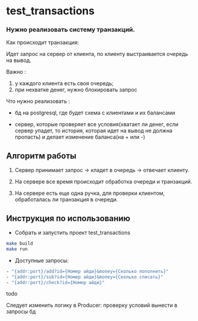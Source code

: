 # test_transactions
### Нужно реализовать систему транзакций. 
Как происходит транзакция:

Идет запрос на сервер от клиента, по клиенту выстраивается очередь на вывод.

Важно : 
1) у каждого клиента есть своя очередь; 
2) при нехватке денег, нужно блокировать запрос

Что нужно реализовать : 

- бд на postgresql, где будет схема с клиентами и их балансами

- сервер, которые проверяет все условия(хватает ли денег, если сервер упадет, то история, которая идет на вывод не должна пропасть) и делает изменение баланса(на + или -)
## Алгоритм работы
1. Сервер принимает запрос -> кладет в очередь -> отвечает клиенту. 

2. На сервере все время происходит обработка очереди и транзакций. 

3. На сервере есть еще одна ручка, для проверки клиентом, обработалась ли транзакция в очереди.

## Инструкция по использованию 
  - Собрать и запустить проект test_transactions
```sh
make build
make run
```
  - Доступные запросы:
```sh
- "{addr:port}/add?id={Номер айди}&money={Сколько пополнить}"
- "{addr:port}/sub?id={Номер айди}&money={Сколько списать}"
- "{addr:port}/check?id={Номер айди}"
```  
todo

Следует изменить логику в Producer: проверку условий вынести в запросы бд
